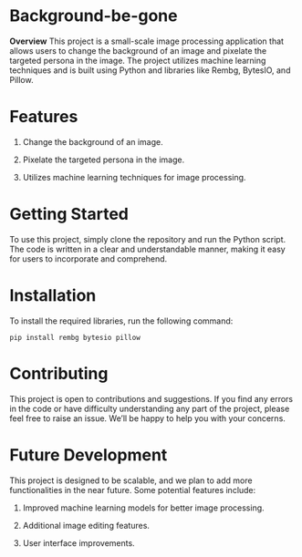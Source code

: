 # Background-be-gone

**Overview**
This project is a small-scale image processing application that allows users to change the background of an image and pixelate the targeted persona in the image. The project utilizes machine learning techniques and is built using Python and libraries like Rembg, BytesIO, and Pillow.


# Features

1. Change the background of an image.

2. Pixelate the targeted persona in the image.

3. Utilizes machine learning techniques for image processing.


# Getting Started

To use this project, simply clone the repository and run the Python script. The code is written in a clear and understandable manner, making it easy for users to incorporate and comprehend.


# Installation

To install the required libraries, run the following command:

```pip install rembg bytesio pillow```


# Contributing

This project is open to contributions and suggestions. If you find any errors in the code or have difficulty understanding any part of the project, please feel free to raise an issue. We’ll be happy to help you with your concerns.


# Future Development

This project is designed to be scalable, and we plan to add more functionalities in the near future. Some potential features include:

1. Improved machine learning models for better image processing.

2. Additional image editing features.

3. User interface improvements.


